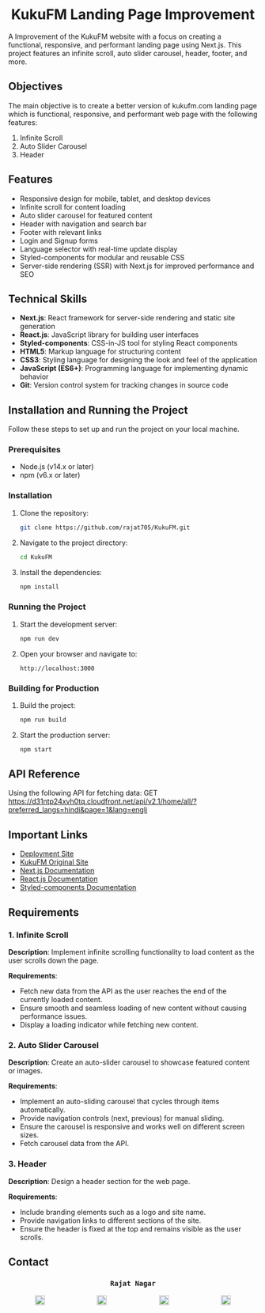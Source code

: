 <h1 align="center">KukuFM Landing Page Improvement</h1>

A Improvement of the KukuFM website with a focus on creating a functional, responsive, and performant landing page using Next.js. This project features an infinite scroll, auto slider carousel, header, footer, and more.

## Objectives

The main objective is to create a better version of kukufm.com landing page which is functional, responsive, and performant web page with the following features:
1. Infinite Scroll
2. Auto Slider Carousel
3. Header

## Features

- Responsive design for mobile, tablet, and desktop devices
- Infinite scroll for content loading
- Auto slider carousel for featured content
- Header with navigation and search bar
- Footer with relevant links
- Login and Signup forms
- Language selector with real-time update display
- Styled-components for modular and reusable CSS
- Server-side rendering (SSR) with Next.js for improved performance and SEO

## Technical Skills

- **Next.js**: React framework for server-side rendering and static site generation
- **React.js**: JavaScript library for building user interfaces
- **Styled-components**: CSS-in-JS tool for styling React components
- **HTML5**: Markup language for structuring content
- **CSS3**: Styling language for designing the look and feel of the application
- **JavaScript (ES6+)**: Programming language for implementing dynamic behavior
- **Git**: Version control system for tracking changes in source code

## Installation and Running the Project

Follow these steps to set up and run the project on your local machine.

### Prerequisites

- Node.js (v14.x or later)
- npm (v6.x or later)

### Installation

1. Clone the repository:

    ```sh
    git clone https://github.com/rajat705/KukuFM.git
    ```

2. Navigate to the project directory:

    ```sh
    cd KukuFM
    ```

3. Install the dependencies:

    ```sh
    npm install
    ```


### Running the Project

1. Start the development server:

    ```sh
    npm run dev
    ```

2. Open your browser and navigate to:

    ```
    http://localhost:3000
    ```

### Building for Production

1. Build the project:

    ```sh
    npm run build
    ```

2. Start the production server:

    ```sh
    npm start
    ```


## API Reference

Using the following API for fetching data:
GET https://d31ntp24xvh0tq.cloudfront.net/api/v2.1/home/all/?preferred_langs=hindi&page=1&lang=engli

## Important Links

- [Deployment Site](https://kuku-fm.vercel.app/)
- [KukuFM Original Site](https://kukufm.com)
- [Next.js Documentation](https://nextjs.org/docs)
- [React.js Documentation](https://reactjs.org/docs/getting-started.html)
- [Styled-components Documentation](https://styled-components.com/docs)

##  Requirements

### 1. Infinite Scroll

**Description**: Implement infinite scrolling functionality to load content as the user scrolls down the page.

**Requirements**:
- Fetch new data from the API as the user reaches the end of the currently loaded content.
- Ensure smooth and seamless loading of new content without causing performance issues.
- Display a loading indicator while fetching new content.

### 2. Auto Slider Carousel

**Description**: Create an auto-slider carousel to showcase featured content or images.

**Requirements**:
- Implement an auto-sliding carousel that cycles through items automatically.
- Provide navigation controls (next, previous) for manual sliding.
- Ensure the carousel is responsive and works well on different screen sizes.
- Fetch carousel data from the API.

### 3. Header

**Description**: Design a header section for the web page.

**Requirements**:
- Include branding elements such as a logo and site name.
- Provide navigation links to different sections of the site.
- Ensure the header is fixed at the top and remains visible as the user scrolls.
<!--
## Contributing

Contributions are welcome! If you have any ideas, suggestions, or improvements, feel free to open an issue or submit a pull request.
-->

## Contact 
 <h3 align="center">
  <code> Rajat Nagar </code>
</h3>
<p align="center">
    <a href="mailto:rajatnagar7893@gmail.com" target="_blank" style="margin-right: 50px;"><img src="https://upload.wikimedia.org/wikipedia/commons/7/7e/Gmail_icon_%282020%29.svg" alt="Gmail" width="20" height="20"></a>
    &nbsp;&nbsp;&nbsp;&nbsp;&nbsp;&nbsp;&nbsp;&nbsp;&nbsp;&nbsp;&nbsp;&nbsp;
    <a href="https://www.linkedin.com/in/rajat-nagar/" target="_blank" style="margin-right: 50px;"><img src="https://upload.wikimedia.org/wikipedia/commons/c/ca/LinkedIn_logo_initials.png" alt="LinkedIn" width="20" height="20"></a>
    &nbsp;&nbsp;&nbsp;&nbsp;&nbsp;&nbsp;&nbsp;&nbsp;&nbsp;&nbsp;&nbsp;&nbsp;
    <a href="https://github.com/rajat705" target="_blank" style="margin-right: 50px;"><img src="https://upload.wikimedia.org/wikipedia/commons/c/c2/GitHub_Invertocat_Logo.svg" alt="GitHub" width="20" height="20"></a>
    &nbsp;&nbsp;&nbsp;&nbsp;&nbsp;&nbsp;&nbsp;&nbsp;&nbsp;&nbsp;&nbsp;&nbsp;
    <a href="https://www.instagram.com/_rajatnagar_/" target="_blank"><img src="https://upload.wikimedia.org/wikipedia/commons/a/a5/Instagram_icon.png" alt="Instagram" width="20" height="20"></a>
</p>




